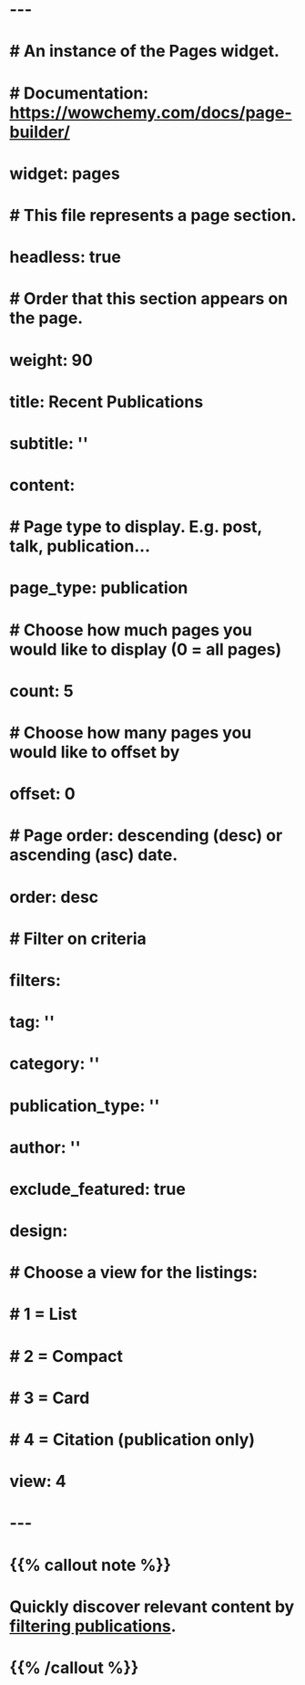 # ---
# # An instance of the Pages widget.
# # Documentation: https://wowchemy.com/docs/page-builder/
# widget: pages
# 
# # This file represents a page section.
# headless: true
# 
# # Order that this section appears on the page.
# weight: 90
# 
# title: Recent Publications
# subtitle: ''
# 
# content:
#   # Page type to display. E.g. post, talk, publication...
#   page_type: publication
#   # Choose how much pages you would like to display (0 = all pages)
#   count: 5
#   # Choose how many pages you would like to offset by
#   offset: 0
#   # Page order: descending (desc) or ascending (asc) date.
#   order: desc
#   # Filter on criteria
#   filters:
#     tag: ''
#     category: ''
#     publication_type: ''
#     author: ''
#     exclude_featured: true
# design:
#   # Choose a view for the listings:
#   #   1 = List
#   #   2 = Compact
#   #   3 = Card
#   #   4 = Citation (publication only)
#   view: 4
# ---
# 
# {{% callout note %}}
# Quickly discover relevant content by [filtering publications](./publication/).
# {{% /callout %}}
